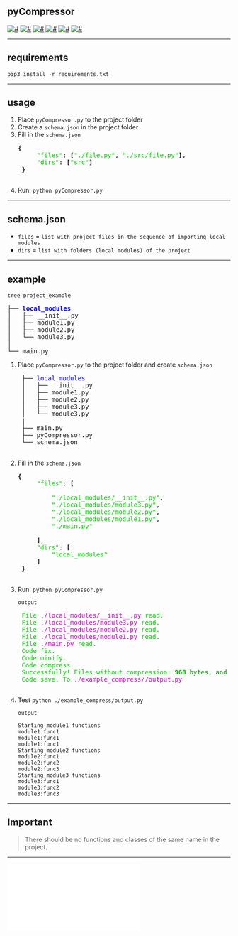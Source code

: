
**pyCompressor**
---
[![#](https://img.shields.io/badge/zcxw-zelenka.guru-%232BAD72)](https://zelenka.guru/members/2977610/)
[![#](https://img.shields.io/badge/zcxw-telegram-%23259cd8)](https://zcxw_lolz.t.me/)
[![#](https://img.shields.io/github/downloads/zcxw-code/pyCompressor/total)](https://github.com/zcxw-code/pyCompressor/releases)
[![#](https://img.shields.io/github/license/zcxw-code/pyCompressor)](https://github.com/zcxw-code/pyCompressor/blob/main/LICENSE)
[![#](https://img.shields.io/github/stars/zcxw-code/pyCompressor)](#)
[![#](https://img.shields.io/github/forks/zcxw-code/pyCompressor)](https://github.com/zcxw-code/pyCompressor/fork)
___

## requirements

`pip3 install -r requirements.txt`
___
## usage
1. Place `pyCompressor.py` to the project folder
2. Create a `schema.json` in the project folder
3. Fill in the `schema.json`
    <pre><b>{</b>
        <font color="#00CD00">&quot;files&quot;</font>: <b>[</b><font color="#00CD00">&quot;./file.py&quot;</font>, <font color="#00CD00">&quot;./src/file.py&quot;</font><b>]</b>,
        <font color="#00CD00">&quot;dirs&quot;</font>: <b>[</b><font color="#00CD00">&quot;src&quot;</font><b>]</b>
    <b>}</b>
    </pre>
4. Run: `python pyCompressor.py`
    
___
## schema.json

* `files` = `list with project files in the sequence of importing local modules`
* `dirs` = `list with folders (local modules) of the project`
___
## example

`tree project_example`

<pre>
├── <font color="#0000FF"><b>local_modules</b></font>
│   ├── __init__.py
│   ├── module1.py
│   ├── module2.py
│   └── module3.py
│
└── main.py
</pre>

1. Place `pyCompressor.py` to the project folder and create `schema.json`
    <pre>
    ├── <font color="#0000FF">local_modules</b></font>
    │   ├── __init__.py
    │   ├── module1.py
    │   ├── module2.py
    │   ├── module3.py
    │   └── module3.py
    |
    ├── main.py
    ├── pyCompressor.py
    └── schema.json
    </pre>
2. Fill in the `schema.json`
    <pre><b>{</b>
        <font color="#00CD00">&quot;files&quot;</font>: <b>[</b>
            
            <font color="#00CD00">&quot;./local_modules/__init__.py&quot;</font>,
            <font color="#00CD00">&quot;./local_modules/module3.py&quot;</font>,
            <font color="#00CD00">&quot;./local_modules/module2.py&quot;</font>,
            <font color="#00CD00">&quot;./local_modules/module1.py&quot;</font>,
            <font color="#00CD00">&quot;./main.py&quot;</font>  
            
        <b>]</b>,
        <font color="#00CD00">&quot;dirs&quot;</font>: <b>[</b>
            <font color="#00CD00">&quot;local_modules&quot;</font>
        <b>]</b>
    <b>}</b>
    </pre>

3. Run: `python pyCompressor.py`
 
    `output`

    <pre>
    <font color="#00CD00">File </font><font color="#CD00CD">./local_modules/__init__.py</font><font color="#00CD00"> read.</font>
    <font color="#00CD00">File </font><font color="#CD00CD">./local_modules/module3.py</font><font color="#00CD00"> read.</font>
    <font color="#00CD00">File </font><font color="#CD00CD">./local_modules/module2.py</font><font color="#00CD00"> read.</font>
    <font color="#00CD00">File </font><font color="#CD00CD">./local_modules/module1.py</font><font color="#00CD00"> read.</font>
    <font color="#00CD00">File </font><font color="#CD00CD">./main.py</font><font color="#00CD00"> read.</font>
    <font color="#00CD00">Code fix.</font>
    <font color="#00CD00">Code minify.</font>
    <font color="#00CD00">Code compress.</font>
    <font color="#00CD00">Successfully! Files without compression: </font><font color="#00AA00"><b>968</b></font><font color="#008900"> bytes, and files compressed into a single file: </font><font color="#00AA00"><b>727</b></font><font color="#008900"> bytes.</font>
    <font color="#00CD00">Code save. To </font><font color="#CD00CD">./example_compress//output.py</font>
    </pre>
4. Test `python ./example_compress/output.py`

    `output`

    ```
    Starting module1 functions
    module1:func1
    module1:func1
    module1:func1
    Starting module2 functions
    module2:func1
    module2:func2
    module2:func3
    Starting module3 functions
    module3:func1
    module3:func2
    module3:func3
    ```
___

## Important

> There should be no functions and classes of the same name in the project.
___

![telegram](zcxw_sudo.t.me)
